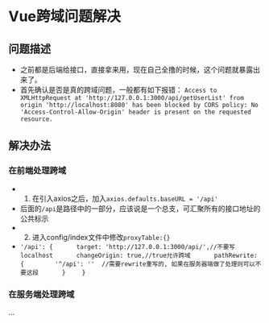 # Vue跨域问题解决

## 问题描述
- 之前都是后端给接口，直接拿来用，现在自己全撸的时候，这个问题就暴露出来了。
- 首先确认是否是真的跨域问题，一般都有如下报错：
`Access to XMLHttpRequest at 'http://127.0.0.1:3000/api/getUserList' from origin 'http://localhost:8080' has been blocked by CORS policy: No 'Access-Control-Allow-Origin' header is present on the requested resource.`

## 解决办法
### 在前端处理跨域
- 1. 在引入axios之后，加入`axios.defaults.baseURL = '/api'`
- 后面的`/api`是路径中的一部分，应该说是一个总支，可汇聚所有的接口地址的公共标示
- 2. 进入config/index文件中修改`proxyTable:{}`
- `'/api': {`
  `      target: 'http://127.0.0.1:3000/api/',//不要写localhost`
  `      changeOrigin: true,//true允许跨域`
  `      pathRewrite: {`
  `        '^/api': ''  //需要rewrite重写的, 如果在服务器端做了处理则可以不要这段`
  `      }`
  `    }`

### 在服务端处理跨域
...